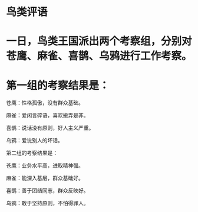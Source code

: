 # 鸟类评语

# 一日，鸟类王国派出两个考察组，分别对苍鹰、麻雀、喜鹊、乌鸦进行工作考察。  
# 第一组的考察结果是：  


苍鹰：性格孤傲，没有群众基础。  


麻雀：爱闲言碎语，喜欢搬弄是非。  


喜鹊：说话没有原则，好人主义严重。  


乌鸦：爱说别人的坏话。  


第二组的考察结果是：



苍鹰：业务水平高，进取精神强。



麻雀：能深入基层，群众基础好。  


喜鹊：善于团结同志，群众反映好。  


乌鸦：敢于坚持原则，不怕得罪人。
  
